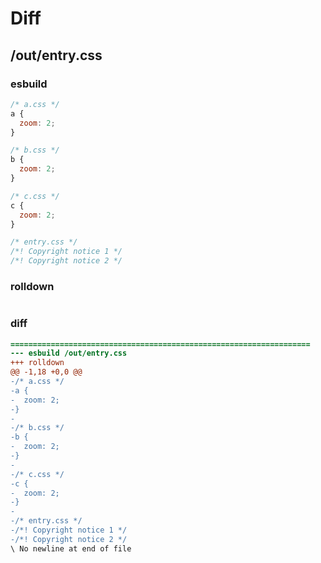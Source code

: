 # Diff
## /out/entry.css
### esbuild
```js
/* a.css */
a {
  zoom: 2;
}

/* b.css */
b {
  zoom: 2;
}

/* c.css */
c {
  zoom: 2;
}

/* entry.css */
/*! Copyright notice 1 */
/*! Copyright notice 2 */
```
### rolldown
```js

```
### diff
```diff
===================================================================
--- esbuild	/out/entry.css
+++ rolldown	
@@ -1,18 +0,0 @@
-/* a.css */
-a {
-  zoom: 2;
-}
-
-/* b.css */
-b {
-  zoom: 2;
-}
-
-/* c.css */
-c {
-  zoom: 2;
-}
-
-/* entry.css */
-/*! Copyright notice 1 */
-/*! Copyright notice 2 */
\ No newline at end of file

```